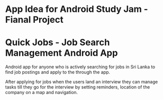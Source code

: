 # App Idea for Android Study Jam - Fianal Project

# Quick Jobs - Job Search Management Android App

Android app for anyone who is actively searching for jobs in Sri Lanka
to find job postings and apply to the through the app.

After applying for jobs when the users land an interview they can manage 
tasks till they go for the interview by setting reminders, location of the
company on a map and navigation.
